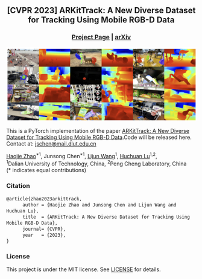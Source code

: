 <div align="center">

## [CVPR 2023] ARKitTrack: A New Diverse Dataset for Tracking Using Mobile RGB-D Data

### [Project Page](https://arkittrack.github.io/) |  [arXiv](https://arxiv.org/abs/2303.13885)
![teaser](figures/data_vis.jpg)
</div>


This is a PyTorch implementation of the paper [ARKitTrack: A New Diverse Dataset for Tracking Using Mobile RGB-D Data](https://arkittrack.github.io/).Code will be released here.
Contact at: jschen@mail.dlut.edu.cn

<div class="is-size-5 publication-authors">
  <span class="author-block">
    <a href="https://scholar.google.com/citations?hl=en&user=rk1ozXMAAAAJ">Haojie Zhao</a><sup>*1</sup>,</span>
  <span class="author-block">
    <a>Junsong Chen</a><sup>*1</sup>,</span>
  <span class="author-block">
    <a href="http://faculty.dlut.edu.cn/wanglj/zh_CN/index.htm">Lijun Wang</a><sup>1</sup>,
  </span>
  <span class="author-block">
    <a href="https://scholar.google.com/citations?hl=en&user=D3nE0agAAAAJ">Huchuan Lu</a><sup>1,2</sup>,
  </span>
</div>

<div class="is-size-5 publication-authors">
<span class="author-block"><sup>1</sup>Dalian University of Technology, China,</span>
<span class="author-block"><sup>2</sup>Peng Cheng Laboratory, China</span>
</div>
<nobr>(* indicates equal contributions)</nobr>

### Citation
```
@article{zhao2023arkittrack,
      author = {Haojie Zhao and Junsong Chen and Lijun Wang and Huchuan Lu},
      title  = {ARKitTrack: A New Diverse Dataset for Tracking Using Mobile RGB-D Data},
      journal= {CVPR},
      year   = {2023},
}
```

### License

This project is under the MIT license. See [LICENSE](LICENSE) for details.
